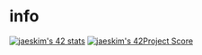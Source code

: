 # info
[![jaeskim's 42 stats](https://badge42.herokuapp.com/api/stats/vaustin)](https://github.com/JaeSeoKim/badge42)
[![jaeskim's 42Project Score](https://badge42.herokuapp.com/api/project/vaustin/Libft)](https://github.com/JaeSeoKim/badge42)
